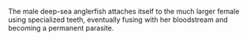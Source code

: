 The male deep-sea anglerfish attaches itself to the much larger female using specialized teeth, eventually fusing with her bloodstream and becoming a permanent parasite.
